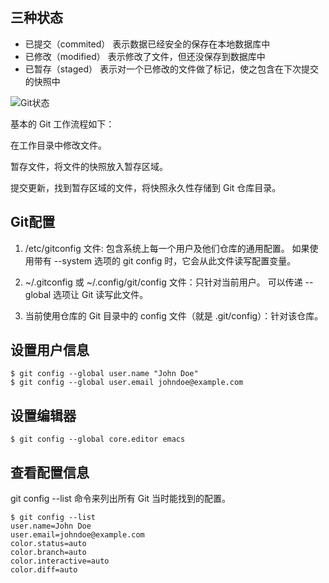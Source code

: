 ## 三种状态
- 已提交（commited）
	表示数据已经安全的保存在本地数据库中
- 已修改（modified）
	表示修改了文件，但还没保存到数据库中
- 已暂存（staged）
	表示对一个已修改的文件做了标记，使之包含在下次提交的快照中

![Git状态](http://www.git-scm.com/book/en/v2/book/01-introduction/images/areas.png)

基本的 Git 工作流程如下：

在工作目录中修改文件。

暂存文件，将文件的快照放入暂存区域。

提交更新，找到暂存区域的文件，将快照永久性存储到 Git 仓库目录。

## Git配置
1. /etc/gitconfig 文件: 包含系统上每一个用户及他们仓库的通用配置。 如果使用带有 --system 选项的 git config 时，它会从此文件读写配置变量。

2. ~/.gitconfig 或 ~/.config/git/config 文件：只针对当前用户。 可以传递 --global 选项让 Git 读写此文件。

3. 当前使用仓库的 Git 目录中的 config 文件（就是 .git/config）：针对该仓库。

## 设置用户信息
```shell
$ git config --global user.name "John Doe"
$ git config --global user.email johndoe@example.com
```

## 设置编辑器
```$ git config --global core.editor emacs```

## 查看配置信息
git config --list 命令来列出所有 Git 当时能找到的配置。

```
$ git config --list
user.name=John Doe
user.email=johndoe@example.com
color.status=auto
color.branch=auto
color.interactive=auto
color.diff=auto
```